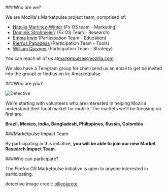 
###Who are we?

We are Mozilla's Marketpulse project team, comprised of:
* [Natalia Martinez-Winter](https://mozillians.org/en-US/u/natalia/) (Fx OS team - Marketing)
* [Dominik Strohmeier](https://mozillians.org/en-US/u/dstrohmeier/)( (Fx OS Team - Research)
* [Emma Irwin](https://mozillians.org/en-US/u/emmairwin/) (Participation Team - Education)
* [Pierros Papadeas](https://mozillians.org/en-US/u/pierros/) (Participation Team - Tools) 
* [William Quiviger](https://mozillians.org/en-US/u/williamq/) (Participation Team - Strategy) 

You can reach all of us at[marketpulse@mozilla.com](mailto:marketpulse@mozilla.com).

We also have a Telegram group for chat (send us an email to get be invited into the group) or find us on irc #marketpulse.

###Who are you?

![Detective](http://tiptoes.ca/wp-content/uploads/2015/03/infoyougaphic1.png)

We're starting with volunteers who are interested in helping Mozilla understand their local market for mobile.  The markets we'll be focusing on first are:

**Brazil, Mexico, India, Bangladesh, Philippines, Russia, Colombia**


###Marketpulse Impact Team

By participating in this initiative, **you will be able to join our new Market Research Impact Team**. 

###Who can participate?

The Firefox OS Marketpulse initiative is open to anyone interested in participating.

detective image credit: [ollieolarete](https://www.flickr.com/photos/ollieolarte/)




